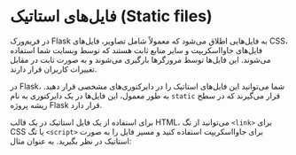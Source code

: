 # فایل‌های استاتیک (Static files)

در فریم‌ورک Flask به فایل‌هایی اطلاق می‌شود که معمولاً شامل تصاویر، فایل‌های CSS، فایل‌های جاوااسکریپت و سایر منابع ثابت هستند که توسط وبسایت شما استفاده می‌شوند. این فایل‌ها توسط مرورگرها بارگیری می‌شوند و به صورت ثابت در مقابل تغییرات کاربران قرار دارند.

در Flask، شما می‌توانید این فایل‌های استاتیک را در دایرکتوری‌های مشخصی قرار دهید. به طور معمول، این فایل‌ها در یک دایرکتوری به نام `static` قرار می‌گیرند که در سطح ریشه پروژه Flask قرار دارد.

برای استفاده از یک فایل استاتیک در یک قالب HTML، می‌توانید از تگ `<link>` برای CSS یا تگ `<script>` برای جاوااسکریپت استفاده کنید و مسیر فایل را به صورت استاتیک در نظر بگیرید. به عنوان مثال:

